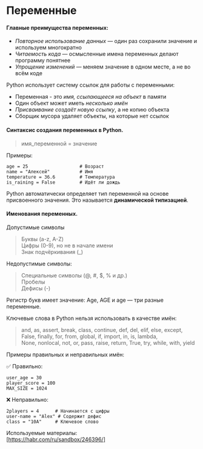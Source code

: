# Переменные

#### Главные преимущества переменных:
- *Повторное использование данных* — один раз сохранили значение и используем многократно  
- *Читаемость кода* — осмысленные имена переменных делают программу понятнее  
- *Упрощение изменений* — меняем значение в одном месте, а не во всём коде  

Python использует систему ссылок для работы с переменными:  
- Переменная - это *имя, ссылающееся на объект* в памяти  
- Один объект может иметь *несколько имён*  
- *Присваивание создаёт новую ссылку*, а не копию объекта  
- Сборщик мусора удаляет объекты, на которые нет ссылок

#### Синтаксис создания переменных в Python.

> имя_переменной = значение

Примеры:

    age = 25                   # Возраст
    name = "Алексей"           # Имя
    temperature = 36.6         # Температура
    is_raining = False         # Идёт ли дождь

Python автоматически определяет тип переменной на основе присвоенного значения. Это называется **динамической типизацией**.

#### Именования переменных.
Допустимые символы 

> Буквы (a-z, A-Z)  
> Цифры (0-9), но не в начале имени  
> Знак подчёркивания (_) 

Недопустимые символы:

> Специальные символы (@, #, $, % и др.)  
> Пробелы  
> Дефисы (-)  

Регистр букв имеет значение: Age, AGE и age — три разные переменные.

Ключевые слова в Python нельзя использовать в качестве имён:  

> and, as, assert, break, class, continue, def, del, elif, else, except,   
> False, finally, for, from, global, if, import, in, is, lambda,   
> None, nonlocal, not, or, pass, raise, return, True, try, while, with, yield  

Примеры правильных и неправильных имён:

✅ Правильно:

    user_age = 30  
    player_score = 100  
    MAX_SIZE = 1024

❌ Неправильно:

    2players = 4      # Начинается с цифры  
    user-name = "Alex" # Содержит дефис  
    class = "10A"     # Ключевое слово  

Используемые материалы:  
[https://habr.com/ru/sandbox/246396/]
